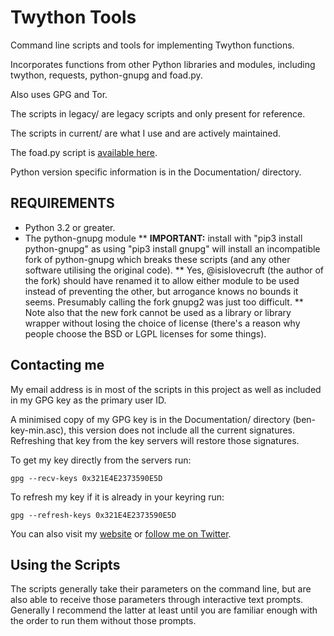 Twython Tools
=============

Command line scripts and tools for implementing Twython functions.

Incorporates functions from other Python libraries and modules,
including twython, requests, python-gnupg and foad.py.

Also uses GPG and Tor.

The scripts in legacy/ are legacy scripts and only present for
reference.

The scripts in current/ are what I use and are actively maintained.

The foad.py script is [available here](https://github.com/adversary-org/foad).

Python version specific information is in the Documentation/
directory.


## REQUIREMENTS ##

* Python 3.2 or greater.
* The python-gnupg module
** **IMPORTANT:** install with "pip3 install python-gnupg" as using "pip3 install gnupg" will install an incompatible fork of python-gnupg which breaks these scripts (and any other software utilising the original code).
** Yes, @isislovecruft (the author of the fork) should have renamed it to allow either module to be used instead of preventing the other, but arrogance knows no bounds it seems.  Presumably calling the fork gnupg2 was just too difficult.
** Note also that the new fork cannot be used as a library or library wrapper without losing the choice of license (there's a reason why people choose the BSD or LGPL licenses for some things).


## Contacting me

My email address is in most of the scripts in this project as well as
included in my GPG key as the primary user ID.

A minimised copy of my GPG key is in the Documentation/ directory
(ben-key-min.asc), this version does not include all the current
signatures.  Refreshing that key from the key servers will restore
those signatures.

To get my key directly from the servers run:

    gpg --recv-keys 0x321E4E2373590E5D

To refresh my key if it is already in your keyring run:

    gpg --refresh-keys 0x321E4E2373590E5D

You can also visit my [website](http://www.adversary.org/) or [follow me on Twitter](https://twitter.com/benmcginnes).


## Using the Scripts

The scripts generally take their parameters on the command line, but
are also able to receive those parameters through interactive text
prompts.  Generally I recommend the latter at least until you are
familiar enough with the order to run them without those prompts.

